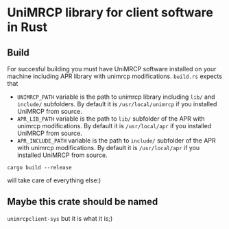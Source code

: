 # UniMRCP library for client software in Rust
## Build
For succesful building you must have UniMRCP software installed on your machine including APR library with unimrcp modifications.
`build.rs` expects that 
- `UNIMRCP_PATH` variable is the path to unimrcp library including `lib/` and `include/` subfolders. By default it is `/usr/local/unimrcp` if you installed UniMRCP from source.
- `APR_LIB_PATH` variable is the path to `lib/` subfolder of the APR with unimrcp modifications. By default it is `/usr/local/apr` if you installed UniMRCP from source.
- `APR_INCLUDE_PATH` variable is the path to `include/` subfolder of the APR with unimrcp modifications. By default it is `/usr/local/apr` if you installed UniMRCP from source.

```
cargo build --release
```
will take care of everything else:)

## Maybe this crate should be named
`unimrcpclient-sys`
but it is what it is;)
